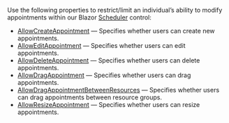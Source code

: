 Use the following properties to restrict/limit an individual’s ability to modify appointments within our  Blazor [Scheduler](https://docs.devexpress.com/Blazor/DevExpress.Blazor.DxScheduler) control:

* [AllowCreateAppointment](https://docs.devexpress.com/Blazor/DevExpress.Blazor.DxScheduler.AllowCreateAppointment) — Specifies whether users can create new appointments.
* [AllowEditAppointment](https://docs.devexpress.com/Blazor/DevExpress.Blazor.DxScheduler.AllowEditAppointment) — Specifies whether users can edit appointments.
* [AllowDeleteAppointment](https://docs.devexpress.com/Blazor/DevExpress.Blazor.DxScheduler.AllowDeleteAppointment) — Specifies whether users can delete appointments.
* [AllowDragAppointment](https://docs.devexpress.com/Blazor/DevExpress.Blazor.DxScheduler.AllowDragAppointment) — Specifies whether users can drag appointments.
* [AllowDragAppointmentBetweenResources](https://docs.devexpress.com/Blazor/DevExpress.Blazor.DxScheduler.AllowDragAppointmentBetweenResources) — Specifies whether users can drag appointments between resource groups.
* [AllowResizeAppointment](https://docs.devexpress.com/Blazor/DevExpress.Blazor.DxScheduler.AllowResizeAppointment) — Specifies whether users can resize appointments.